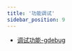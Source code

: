 ```yaml
---
title: '功能调试'
sidebar_position: 9
---
```


- [调试功能-gdebug](output/goframe-v2.1-md/组件列表/功能调试/调试功能-gdebug)